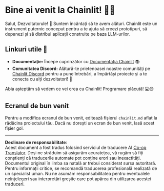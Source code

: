 <!--
CO_OP_TRANSLATOR_METADATA:
{
  "original_hash": "c49526c7abc56b0b5f1e835c1739f18e",
  "translation_date": "2025-08-29T21:28:39+00:00",
  "source_file": "11-agentic-protocols/code_samples/github-mcp/chainlit.md",
  "language_code": "ro"
}
-->
# Bine ai venit la Chainlit! 🚀🤖

Salut, Dezvoltatorule! 👋 Suntem încântați să te avem alături. Chainlit este un instrument puternic conceput pentru a te ajuta să creezi prototipuri, să depanezi și să distribui aplicații construite pe baza LLM-urilor.

## Linkuri utile 🔗

- **Documentație:** Începe cuprinzător cu [Documentația Chainlit](https://docs.chainlit.io) 📚  
- **Comunitatea Discord:** Alătură-te prietenoasei noastre comunități pe [Chainlit Discord](https://discord.gg/k73SQ3FyUh) pentru a pune întrebări, a împărtăși proiecte și a te conecta cu alți dezvoltatori! 💬  

Abia așteptăm să vedem ce vei crea cu Chainlit! Programare plăcută! 💻😊  

## Ecranul de bun venit

Pentru a modifica ecranul de bun venit, editează fișierul `chainlit.md` aflat la rădăcina proiectului tău. Dacă nu dorești un ecran de bun venit, lasă acest fișier gol.

---

**Declinare de responsabilitate**:  
Acest document a fost tradus folosind serviciul de traducere AI [Co-op Translator](https://github.com/Azure/co-op-translator). Deși ne străduim să asigurăm acuratețea, vă rugăm să fiți conștienți că traducerile automate pot conține erori sau inexactități. Documentul original în limba sa natală ar trebui considerat sursa autoritară. Pentru informații critice, se recomandă traducerea profesională realizată de un specialist uman. Nu ne asumăm responsabilitatea pentru eventualele neînțelegeri sau interpretări greșite care pot apărea din utilizarea acestei traduceri.